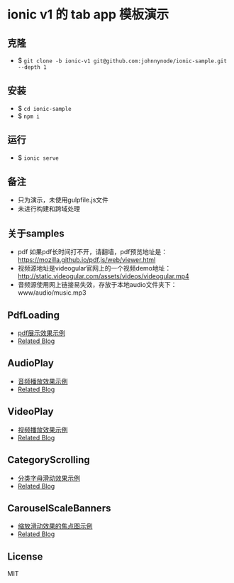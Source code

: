 # ionic v1 的 tab app 模板演示

## 克隆
- $ `git clone -b ionic-v1 git@github.com:johnnynode/ionic-sample.git  --depth 1`

## 安装
- $ `cd ionic-sample`
- $ `npm i`

## 运行
- $ `ionic serve`

## 备注
- 只为演示，未使用gulpfile.js文件
- 未进行构建和跨域处理

## 关于samples

- pdf 如果pdf长时间打不开，请翻墙，pdf预览地址是：https://mozilla.github.io/pdf.js/web/viewer.html
- 视频源地址是videogular官网上的一个视频demo地址：http://static.videogular.com/assets/videos/videogular.mp4
- 音频源使用网上链接易失效，存放于本地audio文件夹下：www/audio/music.mp3

## PdfLoading
- [pdf展示效果示例](./mds/pdf.md)
- [Related Blog](http://blog.csdn.net/tyro_java/article/details/73058952) 

## AudioPlay
- [音频播放效果示例](./mds/audio.md)
- [Related Blog](http://blog.csdn.net/tyro_java/article/details/73043991) 

## VideoPlay
- [视频播放效果示例](./mds/video.md)
- [Related Blog](http://blog.csdn.net/tyro_java/article/details/73040008) 

## CategoryScrolling
- [分类字母滑动效果示例](./mds/cate.md)
- [Related Blog](http://blog.csdn.net/tyro_java/article/details/77622455) 

## CarouselScaleBanners
- [缩放滑动效果的焦点图示例](./mds/scaleBanners.md)
- [Related Blog]()

## License
MIT